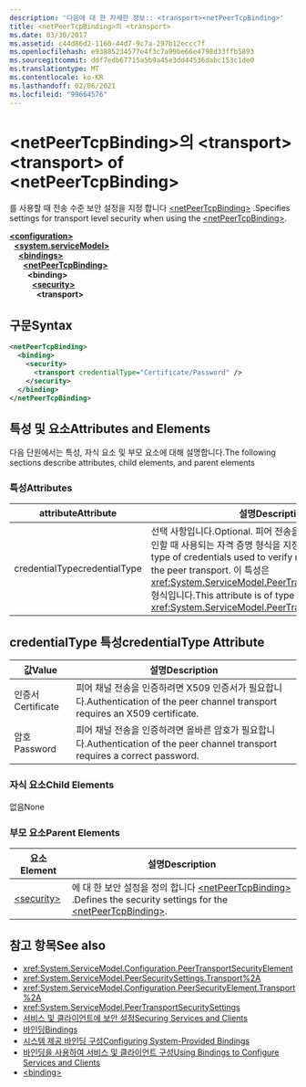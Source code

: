 ```yaml
---
description: '다음에 대 한 자세한 정보:: <transport><netPeerTcpBinding>'
title: <netPeerTcpBinding>의 <transport>
ms.date: 03/30/2017
ms.assetid: c44d86d2-1160-44d7-9c7a-297b12eccc7f
ms.openlocfilehash: e93885234577e4f3c7a99be66e4798d33ffb5893
ms.sourcegitcommit: ddf7edb67715a5b9a45e3dd44536dabc153c1de0
ms.translationtype: MT
ms.contentlocale: ko-KR
ms.lasthandoff: 02/06/2021
ms.locfileid: "99664576"
---
```

# <a name="transport-of-netpeertcpbinding"></a><span data-ttu-id="515d6-103">\<netPeerTcpBinding>의 \<transport></span><span class="sxs-lookup"><span data-stu-id="515d6-103">\<transport> of \<netPeerTcpBinding></span></span>

<span data-ttu-id="515d6-104">를 사용할 때 전송 수준 보안 설정을 지정 합니다 [\<netPeerTcpBinding>](netpeertcpbinding.md) .</span><span class="sxs-lookup"><span data-stu-id="515d6-104">Specifies settings for transport level security when using the [\<netPeerTcpBinding>](netpeertcpbinding.md).</span></span>  
  
[**\<configuration>**](../configuration-element.md)\
&nbsp;&nbsp;[**\<system.serviceModel>**](system-servicemodel.md)\
&nbsp;&nbsp;&nbsp;&nbsp;[**\<bindings>**](bindings.md)\
&nbsp;&nbsp;&nbsp;&nbsp;&nbsp;&nbsp;[**\<netPeerTcpBinding>**](netpeertcpbinding.md)\
&nbsp;&nbsp;&nbsp;&nbsp;&nbsp;&nbsp;&nbsp;&nbsp;**\<binding>**\
&nbsp;&nbsp;&nbsp;&nbsp;&nbsp;&nbsp;&nbsp;&nbsp;&nbsp;&nbsp;[**\<security>**](security-of-netpeerbinding.md)\
&nbsp;&nbsp;&nbsp;&nbsp;&nbsp;&nbsp;&nbsp;&nbsp;&nbsp;&nbsp;&nbsp;&nbsp;**\<transport>**  
  
## <a name="syntax"></a><span data-ttu-id="515d6-105">구문</span><span class="sxs-lookup"><span data-stu-id="515d6-105">Syntax</span></span>  
  
```xml  
<netPeerTcpBinding>
  <binding>
    <security>
      <transport credentialType="Certificate/Password" />
    </security>
  </binding>
</netPeerTcpBinding>
```  
  
## <a name="attributes-and-elements"></a><span data-ttu-id="515d6-106">특성 및 요소</span><span class="sxs-lookup"><span data-stu-id="515d6-106">Attributes and Elements</span></span>  

 <span data-ttu-id="515d6-107">다음 단원에서는 특성, 자식 요소 및 부모 요소에 대해 설명합니다.</span><span class="sxs-lookup"><span data-stu-id="515d6-107">The following sections describe attributes, child elements, and parent elements</span></span>  
  
### <a name="attributes"></a><span data-ttu-id="515d6-108">특성</span><span class="sxs-lookup"><span data-stu-id="515d6-108">Attributes</span></span>  
  
|<span data-ttu-id="515d6-109">attribute</span><span class="sxs-lookup"><span data-stu-id="515d6-109">Attribute</span></span>|<span data-ttu-id="515d6-110">설명</span><span class="sxs-lookup"><span data-stu-id="515d6-110">Description</span></span>|  
|---------------|-----------------|  
|<span data-ttu-id="515d6-111">credentialType</span><span class="sxs-lookup"><span data-stu-id="515d6-111">credentialType</span></span>|<span data-ttu-id="515d6-112">선택 사항입니다.</span><span class="sxs-lookup"><span data-stu-id="515d6-112">Optional.</span></span> <span data-ttu-id="515d6-113">피어 전송을 통해 보내는 메시지를 확인할 때 사용되는 자격 증명 형식을 지정합니다.</span><span class="sxs-lookup"><span data-stu-id="515d6-113">Specifies the type of credentials used to verify messages sent with the peer transport.</span></span> <span data-ttu-id="515d6-114">이 특성은 <xref:System.ServiceModel.PeerTransportCredentialType> 형식입니다.</span><span class="sxs-lookup"><span data-stu-id="515d6-114">This attribute is of type <xref:System.ServiceModel.PeerTransportCredentialType>.</span></span>|  
  
## <a name="credentialtype-attribute"></a><span data-ttu-id="515d6-115">credentialType 특성</span><span class="sxs-lookup"><span data-stu-id="515d6-115">credentialType Attribute</span></span>  
  
|<span data-ttu-id="515d6-116">값</span><span class="sxs-lookup"><span data-stu-id="515d6-116">Value</span></span>|<span data-ttu-id="515d6-117">설명</span><span class="sxs-lookup"><span data-stu-id="515d6-117">Description</span></span>|  
|-----------|-----------------|  
|<span data-ttu-id="515d6-118">인증서</span><span class="sxs-lookup"><span data-stu-id="515d6-118">Certificate</span></span>|<span data-ttu-id="515d6-119">피어 채널 전송을 인증하려면 X509 인증서가 필요합니다.</span><span class="sxs-lookup"><span data-stu-id="515d6-119">Authentication of the peer channel transport requires an X509 certificate.</span></span>|  
|<span data-ttu-id="515d6-120">암호</span><span class="sxs-lookup"><span data-stu-id="515d6-120">Password</span></span>|<span data-ttu-id="515d6-121">피어 채널 전송을 인증하려면 올바른 암호가 필요합니다.</span><span class="sxs-lookup"><span data-stu-id="515d6-121">Authentication of the peer channel transport requires a correct password.</span></span>|  
  
### <a name="child-elements"></a><span data-ttu-id="515d6-122">자식 요소</span><span class="sxs-lookup"><span data-stu-id="515d6-122">Child Elements</span></span>  

 <span data-ttu-id="515d6-123">없음</span><span class="sxs-lookup"><span data-stu-id="515d6-123">None</span></span>  
  
### <a name="parent-elements"></a><span data-ttu-id="515d6-124">부모 요소</span><span class="sxs-lookup"><span data-stu-id="515d6-124">Parent Elements</span></span>  
  
|<span data-ttu-id="515d6-125">요소</span><span class="sxs-lookup"><span data-stu-id="515d6-125">Element</span></span>|<span data-ttu-id="515d6-126">설명</span><span class="sxs-lookup"><span data-stu-id="515d6-126">Description</span></span>|  
|-------------|-----------------|  
|[\<security>](security-of-netpeerbinding.md)|<span data-ttu-id="515d6-127">에 대 한 보안 설정을 정의 합니다 [\<netPeerTcpBinding>](netpeertcpbinding.md) .</span><span class="sxs-lookup"><span data-stu-id="515d6-127">Defines the security settings for the [\<netPeerTcpBinding>](netpeertcpbinding.md).</span></span>|  
  
## <a name="see-also"></a><span data-ttu-id="515d6-128">참고 항목</span><span class="sxs-lookup"><span data-stu-id="515d6-128">See also</span></span>

- <xref:System.ServiceModel.Configuration.PeerTransportSecurityElement>
- <xref:System.ServiceModel.PeerSecuritySettings.Transport%2A>
- <xref:System.ServiceModel.Configuration.PeerSecurityElement.Transport%2A>
- <xref:System.ServiceModel.PeerTransportSecuritySettings>
- [<span data-ttu-id="515d6-129">서비스 및 클라이언트에 보안 설정</span><span class="sxs-lookup"><span data-stu-id="515d6-129">Securing Services and Clients</span></span>](../../../wcf/feature-details/securing-services-and-clients.md)
- [<span data-ttu-id="515d6-130">바인딩</span><span class="sxs-lookup"><span data-stu-id="515d6-130">Bindings</span></span>](../../../wcf/bindings.md)
- [<span data-ttu-id="515d6-131">시스템 제공 바인딩 구성</span><span class="sxs-lookup"><span data-stu-id="515d6-131">Configuring System-Provided Bindings</span></span>](../../../wcf/feature-details/configuring-system-provided-bindings.md)
- [<span data-ttu-id="515d6-132">바인딩을 사용하여 서비스 및 클라이언트 구성</span><span class="sxs-lookup"><span data-stu-id="515d6-132">Using Bindings to Configure Services and Clients</span></span>](../../../wcf/using-bindings-to-configure-services-and-clients.md)
- [\<binding>](bindings.md)
